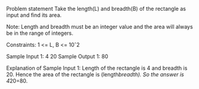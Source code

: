 Problem statement
Take the length(L) and breadth(B) of the rectangle as input and find its area.

Note:
Length and breadth must be an integer value and the area will always be in the range of integers.

Constraints:
1 <= L, B <= 10ˆ2


Sample Input 1:
4 20
Sample Output 1:
80

Explanation of Sample Input 1:
Length of the rectangle is 4 and breadth is 20. 
Hence the area of the rectangle is (length*breadth). 
So the answer is 4*20=80.